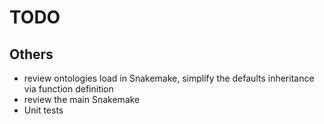 # TODO
    
## Others
* review ontologies load in Snakemake, simplify the defaults inheritance via function definition
* review the main Snakemake
* Unit tests
